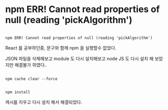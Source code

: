 # npm ERR! Cannot read properties of null (reading 'pickAlgorithm')


<code>
npm ERR! Cannot read properties of null (reading 'pickAlgorithm')
</code>


React 를 공부하던중,
문구와 함께 npm 을 실행할수 없었다. 

JSON 파일을 삭제해보고 module 도 다시 설치해보고 node JS 도 다시 설치 해 보았지만 해결불가 하였다..

<code>
npm cache clear --force
  
npm install
</code>

캐시를 지우고 다시 설치 해서 해결되었다.






